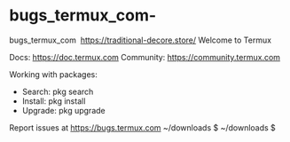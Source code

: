 # bugs_termux_com-
bugs_termux_com‎
‏
https://traditional-decore.store/
Welcome to Termux

Docs:       https://doc.termux.com
Community:  https://community.termux.com

Working with packages:
 - Search:  pkg search <query>
 - Install: pkg install <package>
 - Upgrade: pkg upgrade

Report issues at https://bugs.termux.com
~/downloads $
~/downloads $


